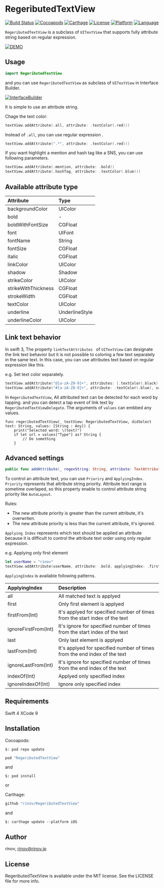 # RegeributedTextView
[![Build Status](https://www.bitrise.io/app/734bd7a1b4b13c20/status.svg?token=azRrRGbppYpw5SWMyCMP_w&branch=master)](https://www.bitrise.io/app/734bd7a1b4b13c20)
[![Cocoapods](https://img.shields.io/badge/Cocoapods-compatible-brightgreen.svg)](https://img.shields.io/badge/Cocoapods-compatible-brightgreen.svg)
[![Carthage](https://img.shields.io/badge/Carthage-compatible-brightgreen.svg)](https://img.shields.io/badge/Carthage-compatible-brightgreen.svg)
[![License](https://img.shields.io/badge/LICENSE-MIT-yellow.svg)](https://img.shields.io/badge/LICENSE-MIT-yellow.svg)
[![Platform](https://img.shields.io/badge/Platform-iOS-lightgrey.svg)](https://img.shields.io/badge/Platform-iOS-lightgrey.svg)
[![Language](https://img.shields.io/badge/Swift-3-blue.svg)](https://img.shields.io/badge/Swift-3-blue.svg)

`RegeributedTextView` is a subclass of `UITextView` that supports fully attribute string based on regular expression.

[![DEMO](https://github.com/rinov/RegeributedTextView/blob/master/Images/sample1.gif)](https://github.com/rinov/RegeributedTextView/blob/master/Images/sample1.gif)

## Usage

```swift
import RegeributedTextView
```

and you can use `RegeributedTextView` as subclass of `UITextView` in Interface Builder.

[![InterfaceBuilder](https://github.com/rinov/RegeributedTextView/blob/master/Images/interface-builder.png)](https://github.com/rinov/RegeributedTextView/blob/master/Images/interface-builder.png)

It is simple to use an attribute string.

Chage the text color:

```swift
textView.addAttribute(.all, attribute: .textColor(.red)))
```

Instead of `.all`, you can use regular expression .

```swift
textView.addAttribute(".*", attribute: .textColor(.red)))
```

If you want highlight a mention and hash tag like a SNS, you can use following parameters.

```swift
textView.addAttribute(.mention, attribute: .bold))
textView.addAttribute(.hashTag, attribute: .textColor(.blue)))
```

## Available attribute type

| Attribute | Type |
|:-----------|:------------|
| backgroundColor     | UIColor        |
| bold                | -              |
| boldWithFontSize    | CGFloat        |
| font                | UIFont         |
| fontName            | String         |
| fontSize            | CGFloat        |
| italic              | CGFloat        |
| linkColor           | UIColor        |
| shadow              | Shadow         |
| strikeColor         | UIColor        |
| strikeWithThickness | CGFloat        |
| strokeWidth         | CGFloat        |
| textColor           | UIColor        |
| underline           | UnderlineStyle |
| underlineColor      | UIColor        |

## Link text behavior

In swift 3, The property `linkTextAttributes ` of `UITextView` can designate the link text behavior but it is not possible to coloring a few text separately in the same text.
In this case, you can use attributes text based on regular expression like this.

e.g. Set text color separately.

```swift
textView.addAttribute("@[a-zA-Z0-9]+", attributes: [.textColor(.black), .bold], values: ["Type": "Mention"])
textView.addAttribute("#[a-zA-Z0-9]+", attribute: .textColor(.blue), values: ["Type": "HashTag"])

```
In `RegeributedTextView`, All attributed text can be detected for each word by tapping.
and you can detect a tap event of link text by `RegeributedTextViewDelegate`.
The arguments of `values` can embbed any values.

```swift3
func regeributedTextView(_ textView: RegeributedTextView, didSelect text: String, values: [String : Any]) {
    print("Selected word: \(text)")
    if let url = values["Type"] as? String {
        // Do something
    }
```

## Advanced settings

```swift
public func addAttribute(_ regexString: String, attribute: TextAttribute, values: [String: Any] = [:], priority: Priority = .medium, applyingIndex: ApplyingIndex = .all)
```

To control an attribute text, you can use `Prioriry` and `ApplyingIndex`.
`Priority` represents that attribute string priority.
Attribute text range is sometime overlaped, so this property enable to control attribute string priority like `AutoLayout`.

Rules:
- The new attribute priority is greater than the current attribute, it's overwriten.
- The new attribute priority is less than the current attribute, it's ignored.

`Applying Index` represents which text should be applied an attribute because it is difficult to control the attribute text order using only regular expression.

e.g. Applying only first element
```swift
let userName = "rinov"
textView.addAttribute(userName, attribute: .bold, applyingIndex: .first)
```

`ApplyingIndex` is available following patterns.

| ApplyingIndex | Description |
|:-----------|:------------|
| all                 | All matched text is applyed                                                |
| first               | Only first element is applyed                                              |
| firstFrom(Int)      |It's applyed for specified number of times from the start index of the text |
| ignoreFirstFrom(Int)| It's ignore for specified number of  times from the start index of the text|
| last                | Only last element is applyed                                               |
| lastFrom(Int)       | It's applyed for specified number of  times from the end index of the text |
| ignoreLastFrom(Int) | It's ignore for specified number of  times from the end index of the text  |
| indexOf(Int)        |  Applyed only specified index                                              |
| ignoreIndexOf(Int)  | Ignore only specified index                                                |

## Requirements
Swift 4
XCode 9

## Installation

Cocoapods: 

`$: pod repo update`

```ruby
pod "RegeributedTextView"
```
and

`$: pod install`

or 

Carthage:

```ruby
github "rinov/RegeributedTextView"
```

and

`$: carthage update --platform iOS`

## Author

rinov, rinov@rinov.jp

## License

RegeributedTextView is available under the MIT license. See the LICENSE file for more info.
